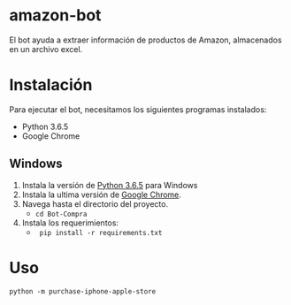 # amazon-bot
El bot ayuda a extraer información de productos de Amazon, almacenados en un archivo excel.

# Instalación 
Para ejecutar el bot, necesitamos los siguientes programas instalados:

- Python 3.6.5
- Google Chrome


## Windows

1. Instala la versión de [Python 3.6.5](https://www.python.org/ftp/python/3.6.5/python-3.6.5-amd64.exe) para Windows
2. Instala la ultima versión de [Google Chrome](https://www.google.com/intl/es/chrome/).
3. Navega hasta el directorio del proyecto.
    - `cd Bot-Compra`
4. Instala los requerimientos: 
   - ` pip install -r requirements.txt`


# Uso
```
python -m purchase-iphone-apple-store
```